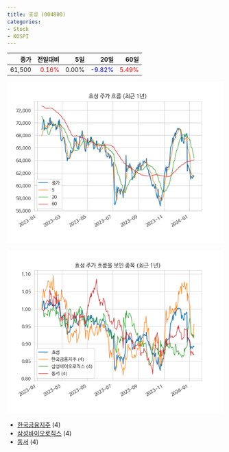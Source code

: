 ```yaml
---
title: 효성 (004800)
categories:
- Stock
- KOSPI
---
```


|종가|전일대비|5일|20일|60일|
|---:|-------:|--:|---:|---:|
|61,500|<span style="color: red">0.16%</span>|0.00%|<span style="color: blue">-9.82%</span>|<span style="color: red">5.49%</span>|


<!-- more -->

![004800](/assets/images/stock/004800.png)

![004800](/assets/images/stock/004800_sim.png)

- [한국금융지주](/071050/) (4)
- [삼성바이오로직스](/207940/) (4)
- [동서](/026960/) (4)